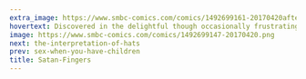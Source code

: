 ```yaml
---
extra_image: https://www.smbc-comics.com/comics/1492699161-20170420after.png
hovertext: Discovered in the delightful though occasionally frustrating Moscow Puzzles
image: https://www.smbc-comics.com/comics/1492699147-20170420.png
next: the-interpretation-of-hats
prev: sex-when-you-have-children
title: Satan-Fingers
---
```

